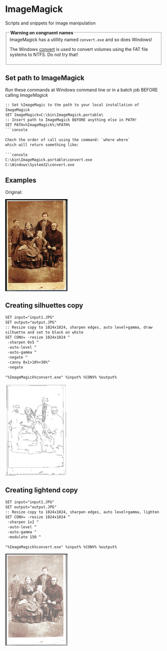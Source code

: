 # ImageMagick
Scripts and snippets for image manipulation

<fieldset>
  <legend><b>Warning on congruent names</b></legend>
  ImageMagick has a utillity named <code>convert.exe</code> and so does Windows!
  
  The Windows <a href="https://en.wikipedia.org/wiki/Convert_(command)">convert</a> is used to convert volumes using the FAT file systems to NTFS. Do <i>not</i> try that!
</fieldset>

## Set path to ImageMagick

Run these commands at Windows command line or in a batch job BEFORE calling *ImageMagick*
```console
:: Set %ImageMagic to the path to your local installation of ImageMagick
SET ImageMagick=C:\bin\ImageMagick.portable\
:: Insert path to ImageMagick BEFORE anything else in PATH!
SET PATH=%ImageMagick%;%PATH%
```console

Chech the order of call using the command: `where where`
which will return something like:

```console
C:\bin\ImageMagick.portable\convert.exe
C:\Windows\System32\convert.exe
```

## Examples

Original: 

<img src="images/I1290a.jpg" width=200 heght=auto>


## Creating silhuettes copy

```console
SET input="input1.JPG"
SET output="output.JPG"
:: Resize copy to 1024x1024, sharpen edges, auto level+gamma, draw silhuette and set to black on white
SET CONV= -resize 1024x1024 ^
 -sharpen 0x5 ^
 -auto-level ^
 -auto-gamma ^
 -negate ^
 -canny 0x1+10%+30%^
 -negate 
 
"%ImageMagick%convert.exe" %input% %CONV% %output%
```
<img src="images/I1290a.silhuette.jpg" width=200 heght=auto>

## Creating lightend copy

```console
SET input="input1.JPG"
SET output="output.JPG"
:: Resize copy to 1024x1024, sharpen edges, auto level+gamma, lighten
SET CONV= -resize 1024x1024 ^
 -sharpen 1x2 ^
 -auto-level ^
 -auto-gamma ^
 -modulate 150 ^
 
"%ImageMagick%convert.exe" %input% %CONV% %output%
```
<img src="images/I1290a.light.jpg" width=200 heght=auto>
